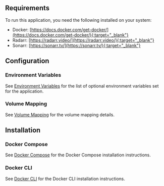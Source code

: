 ## Requirements

To run this application, you need the following installed on your system:

- Docker: [https://docs.docker.com/get-docker/](https://docs.docker.com/get-docker/){:target="_blank"}
- Radarr: [https://radarr.video/](https://radarr.video/){:target="_blank"}
- Sonarr: [https://sonarr.tv/](https://sonarr.tv/){:target="_blank"}


## Configuration

### Environment Variables

See [Environment Variables](install/env-variables.md) for the list of optional environment variables set for the application.


### Volume Mapping

See [Volume Mapping](install/volume-mapping.md) for the volume mapping details.


## Installation

### Docker Compose

See [Docker Compose](install/docker-compose.md) for the Docker Compose installation instructions.

### Docker CLI

See [Docker CLI](install/docker-cli.md) for the Docker CLI installation instructions.

